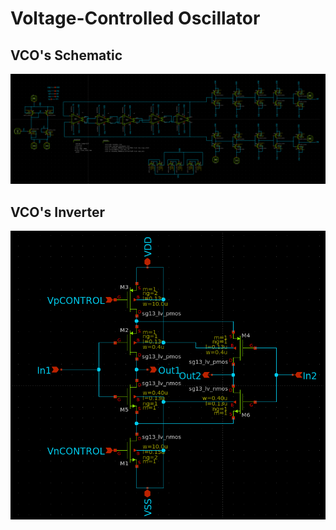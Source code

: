 # Voltage-Controlled Oscillator
## VCO's Schematic
![VCO schematic](images/VCO.png)

## VCO's Inverter
![VCO inverter](images/inv_VCO.png)

